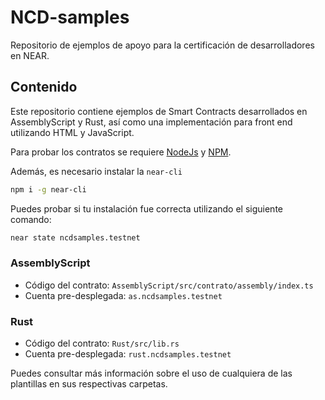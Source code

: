 # NCD-samples
Repositorio de ejemplos de apoyo para la certificación de desarrolladores en NEAR.

## Contenido

Este repositorio contiene ejemplos de Smart Contracts desarrollados en AssemblyScript y Rust, así como una implementación para front end utilizando HTML y JavaScript.

Para probar los contratos se requiere [NodeJs](https://nodejs.org/en/download/) y [NPM](https://docs.npmjs.com/cli/v7/configuring-npm/install/).

Además, es necesario instalar la `near-cli`

```sh
npm i -g near-cli
```

Puedes probar si tu instalación fue correcta utilizando el siguiente comando:

```sh
near state ncdsamples.testnet
```

### AssemblyScript

* Código del contrato: `AssemblyScript/src/contrato/assembly/index.ts`
* Cuenta pre-desplegada: `as.ncdsamples.testnet`

### Rust

* Código del contrato: `Rust/src/lib.rs`
* Cuenta pre-desplegada: `rust.ncdsamples.testnet`

Puedes consultar más información sobre el uso de cualquiera de las plantillas en sus respectivas carpetas.